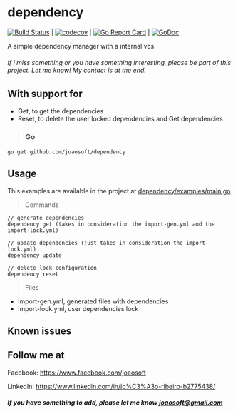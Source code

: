 # dependency
[![Build Status](https://travis-ci.org/joaosoft/dependency.svg?branch=master)](https://travis-ci.org/joaosoft/dependency) | [![codecov](https://codecov.io/gh/joaosoft/dependency/branch/master/graph/badge.svg)](https://codecov.io/gh/joaosoft/dependency) | [![Go Report Card](https://goreportcard.com/badge/github.com/joaosoft/dependency)](https://goreportcard.com/report/github.com/joaosoft/dependency) | [![GoDoc](https://godoc.org/github.com/joaosoft/dependency?status.svg)](https://godoc.org/github.com/joaosoft/dependency)

A simple dependency manager with a internal vcs.

###### If i miss something or you have something interesting, please be part of this project. Let me know! My contact is at the end.

## With support for
* Get, to get the dependencies
* Reset, to delete the user locked dependencies and Get dependencies

>### Go
```
go get github.com/joaosoft/dependency
```

## Usage 
This examples are available in the project at [dependency/examples/main.go](https://github.com/joaosoft/dependency/tree/master/examples/main.go)
> Commands
```
// generate dependencies
dependency get (takes in consideration the import-gen.yml and the import-lock.yml)

// update dependencies (just takes in consideration the import-lock.yml)
dependency update

// delete lock configuration
dependency reset
```

> Files
* import-gen.yml, generated files with dependencies
* import-lock.yml, user dependencies lock

## Known issues

## Follow me at
Facebook: https://www.facebook.com/joaosoft

LinkedIn: https://www.linkedin.com/in/jo%C3%A3o-ribeiro-b2775438/

##### If you have something to add, please let me know joaosoft@gmail.com
